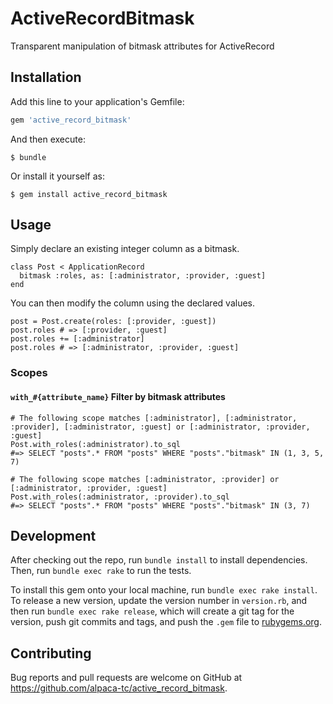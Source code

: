 # ActiveRecordBitmask

Transparent manipulation of bitmask attributes for ActiveRecord

## Installation

Add this line to your application's Gemfile:

```ruby
gem 'active_record_bitmask'
```

And then execute:

    $ bundle

Or install it yourself as:

    $ gem install active_record_bitmask

## Usage

Simply declare an existing integer column as a bitmask.

```
class Post < ApplicationRecord
  bitmask :roles, as: [:administrator, :provider, :guest]
end
```

You can then modify the column using the declared values.

```
post = Post.create(roles: [:provider, :guest])
post.roles # => [:provider, :guest]
post.roles += [:administrator]
post.roles # => [:administrator, :provider, :guest]
```

### Scopes

#### `with_#{attribute_name}` Filter by bitmask attributes

```
# The following scope matches [:administrator], [:administrator, :provider], [:administrator, :guest] or [:administrator, :provider, :guest]
Post.with_roles(:administrator).to_sql
#=> SELECT "posts".* FROM "posts" WHERE "posts"."bitmask" IN (1, 3, 5, 7)

# The following scope matches [:administrator, :provider] or [:administrator, :provider, :guest]
Post.with_roles(:administrator, :provider).to_sql
#=> SELECT "posts".* FROM "posts" WHERE "posts"."bitmask" IN (3, 7)
```

## Development

After checking out the repo, run `bundle install` to install dependencies. Then, run `bundle exec rake` to run the tests. 

To install this gem onto your local machine, run `bundle exec rake install`. To release a new version, update the version number in `version.rb`, and then run `bundle exec rake release`, which will create a git tag for the version, push git commits and tags, and push the `.gem` file to [rubygems.org](https://rubygems.org).

## Contributing

Bug reports and pull requests are welcome on GitHub at https://github.com/alpaca-tc/active_record_bitmask.

